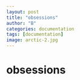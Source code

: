 ```yaml
---
layout: post
title: "obsessions"
author: "B"
categories: documentation
tags: [documentation]
image: arctic-2.jpg
---
```


# obsessions

